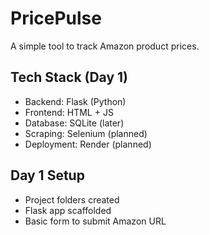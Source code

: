 # PricePulse

A simple tool to track Amazon product prices.

## Tech Stack (Day 1)
- Backend: Flask (Python)
- Frontend: HTML + JS
- Database: SQLite (later)
- Scraping: Selenium (planned)
- Deployment: Render (planned)

## Day 1 Setup
- Project folders created
- Flask app scaffolded
- Basic form to submit Amazon URL